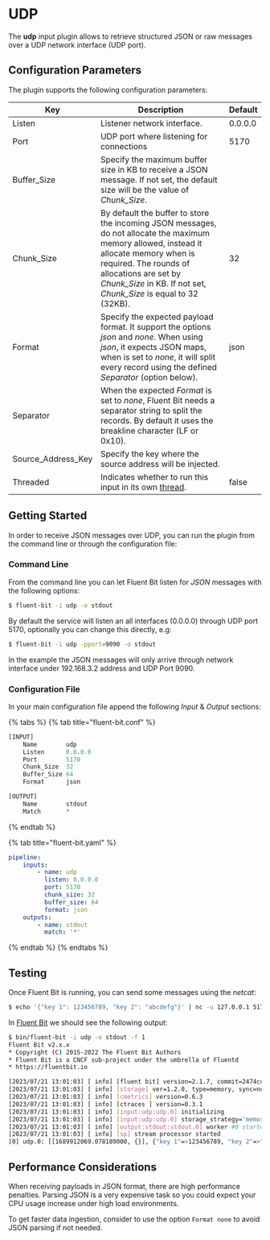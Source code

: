 # UDP

The **udp** input plugin allows to retrieve structured JSON or raw messages over a UDP network interface (UDP port).

## Configuration Parameters

The plugin supports the following configuration parameters:

| Key          | Description                                                                                                                                                                                                                                                    | Default |
| ------------ | -------------------------------------------------------------------------------------------------------------------------------------------------------------------------------------------------------------------------------------------------------------- | ------- |
| Listen       | Listener network interface.                                                                                                                                                                                                                                    | 0.0.0.0 |
| Port         | UDP port where listening for connections                                                                                                                                                                                                                       | 5170    |
| Buffer\_Size | Specify the maximum buffer size in KB to receive a JSON message. If not set, the default size will be the value of _Chunk\_Size_.                                                                                                                              |         |
| Chunk\_Size  | By default the buffer to store the incoming JSON messages, do not allocate the maximum memory allowed, instead it allocate memory when is required. The rounds of allocations are set by _Chunk\_Size_ in KB. If not set, _Chunk\_Size_ is equal to 32 (32KB). | 32      |
| Format       | Specify the expected payload format. It support the options _json_ and _none_. When using _json_, it expects JSON maps, when is set to _none_, it will split every record using the defined _Separator_ (option below).                                        | json    |
| Separator    | When the expected _Format_ is set to _none_, Fluent Bit needs a separator string to split the records. By default it uses the breakline character  (LF or 0x10).                                                                                               |         |
| Source\_Address\_Key| Specify the key where the source address will be injected.                                                                                                                                                                                              |         |
| Threaded | Indicates whether to run this input in its own [thread](../../administration/multithreading.md#inputs). | false |

## Getting Started

In order to receive JSON messages over UDP, you can run the plugin from the command line or through the configuration file:

### Command Line

From the command line you can let Fluent Bit listen for _JSON_ messages with the following options:

```bash
$ fluent-bit -i udp -o stdout
```

By default the service will listen an all interfaces (0.0.0.0) through UDP port 5170, optionally you can change this directly, e.g:

```bash
$ fluent-bit -i udp -pport=9090 -o stdout
```

In the example the JSON messages will only arrive through network interface under 192.168.3.2 address and UDP Port 9090.

### Configuration File

In your main configuration file append the following _Input_ & _Output_ sections:

{% tabs %}
{% tab title="fluent-bit.conf" %}
```python
[INPUT]
    Name        udp
    Listen      0.0.0.0
    Port        5170
    Chunk_Size  32
    Buffer_Size 64
    Format      json

[OUTPUT]
    Name        stdout
    Match       *
```
{% endtab %}

{% tab title="fluent-bit.yaml" %}
```yaml
pipeline:
    inputs:
        - name: udp
          listen: 0.0.0.0
          port: 5170
          chunk_size: 32
          buffer_size: 64
          format: json
    outputs:
        - name: stdout
          match: '*'
```
{% endtab %}
{% endtabs %}

## Testing

Once Fluent Bit is running, you can send some messages using the _netcat_:

```bash
$ echo '{"key 1": 123456789, "key 2": "abcdefg"}' | nc -u 127.0.0.1 5170
```

In [Fluent Bit](http://fluentbit.io) we should see the following output:

```bash
$ bin/fluent-bit -i udp -o stdout -f 1
Fluent Bit v2.x.x
* Copyright (C) 2015-2022 The Fluent Bit Authors
* Fluent Bit is a CNCF sub-project under the umbrella of Fluentd
* https://fluentbit.io

[2023/07/21 13:01:03] [ info] [fluent bit] version=2.1.7, commit=2474ccc759, pid=9677
[2023/07/21 13:01:03] [ info] [storage] ver=1.2.0, type=memory, sync=normal, checksum=off, max_chunks_up=128
[2023/07/21 13:01:03] [ info] [cmetrics] version=0.6.3
[2023/07/21 13:01:03] [ info] [ctraces ] version=0.3.1
[2023/07/21 13:01:03] [ info] [input:udp:udp.0] initializing
[2023/07/21 13:01:03] [ info] [input:udp:udp.0] storage_strategy='memory' (memory only)
[2023/07/21 13:01:03] [ info] [output:stdout:stdout.0] worker #0 started
[2023/07/21 13:01:03] [ info] [sp] stream processor started
[0] udp.0: [[1689912069.078189000, {}], {"key 1"=>123456789, "key 2"=>"abcdefg"}]
```

## Performance Considerations

When receiving payloads in JSON format, there are high performance penalties. Parsing JSON is a very expensive task so you could expect your CPU usage increase under high load environments.

To get faster data ingestion, consider to use the option `Format none` to avoid JSON parsing if not needed.
